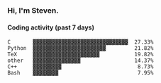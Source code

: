 ### Hi, I'm Steven.

#### Coding activity (past 7 days)
```
C       ▓▓▓▓▓▓▓▓▓▓▓▓▓▓▓▓▓▓▓▓▓▓▓▓▓▓▓▓▓▓  27.33%
Python  ▓▓▓▓▓▓▓▓▓▓▓▓▓▓▓▓▓▓▓▓▓▓▓         21.82%
TeX     ▓▓▓▓▓▓▓▓▓▓▓▓▓▓▓▓▓▓▓▓▓           19.82%
other   ▓▓▓▓▓▓▓▓▓▓▓▓▓▓▓                 14.37%
C++     ▓▓▓▓▓▓▓▓▓                        8.73%
Bash    ▓▓▓▓▓▓▓▓                         7.95%
```
